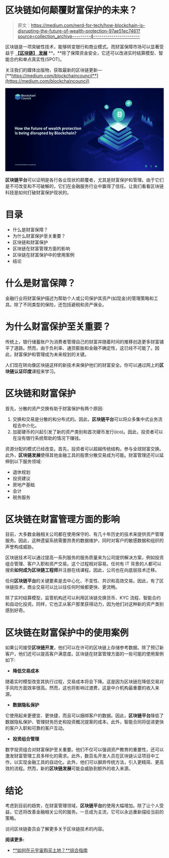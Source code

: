 # 区块链如何颠覆财富保护的未来？

> 原文：<https://medium.com/nerd-for-tech/how-blockchain-is-disrupting-the-future-of-wealth-protection-97ae51ec7461?source=collection_archive---------4----------------------->

区块链是一项突破性技术，能够转变银行和商业模式。而财富保障市场可以显著受益于 [**【区块链】** **发展**](https://www.blockchain-council.org/certifications/certified-blockchain-developer/) **。**除了保障资金安全，它还可以改进实时结算模型、智能合约和单点真实性(SPOT)。

关注我们的媒体出版物，获取最新的区块链更新—[**https://medium.com/blockchaincouncil**](https://medium.com/blockchaincouncil)

![](img/a6aa112bad3f2022d534ea51f176e569.png)

**区块链平台**可以证明是各行各业现状的颠覆者，尤其是财富保护和管理。由于它们是不可改变和不可破解的，它们在金融服务行业中赢得了信任。让我们看看区块链科技是如何打破财富保护现状的。

# 目录

*   什么是财富保障？
*   为什么财富保护至关重要？
*   区块链和财富保护
*   区块链在财富管理方面的影响
*   区块链在财富保护中的使用案例
*   结论

# 什么是财富保障？

金融行业将财富保护描述为帮助个人或公司保护其资产(如现金)的管理策略和工具。除了不同类型的保险，还包括避税和资产保全。

# 为什么财富保护至关重要？

传统上，银行储蓄账户为消费者管理自己的财富并随着时间的推移创造更多财富铺平了道路。然而，由于负利率、通货膨胀和金融不确定性，这已经不可能了。因此，财富保护和管理成为未来规划的关键。

人们现在转向像区块链这样的新技术来保护他们的财富安全。你可以通过网上的**区块链认证印度**课程来学习。

# 区块链和财富保护

首先，分散的资产交换有助于财富保护有两个原因:

1.  交换和交易是分散的和分布式的。因此，**区块链平台**可以将众多集中式业务流程去中介化。
2.  加密硬币的兴起引发了新的资产类别和首次硬币发行(ico)。因此，投资者可以在没有银行系统帮助的情况下赚钱。

资源分配的模式已经改变。首先，投资者可以超越传统结构，参与全球财富交换。此外，**区块链发展**使得其他金融工具的股票分散交易成为可能。财富管理还可以延伸到以下服务领域:

*   退休规划
*   投资建议
*   房地产基础
*   会计
*   税务服务

# 区块链在财富管理方面的影响

目前，大多数金融相关公司都在使用保守的、有几十年历史的技术来提供资产管理服务。因此，这种遗留系统需要昂贵的数据维护，同时对客户的敏感数据和组织的声誉构成威胁。

区块链技术可以通过提高一系列服务的服务质量来为公司提供解决方案，例如投资组合管理、客户入职和资产交易。这个过程相对容易。任何有 IT 背景的人都可以搜索**如何成为区块链工程师**并注册在线课程。因此，公司也在向底层技术迁移。

任何**区块链平台**的关键要素是去中心化、不变性、共识和高效交易。因此，有了区块链技术，商业交易可以比以往任何时候都更快、更流畅。

除了实时结算模型，监管机构还可以利用区块链兑换货币、KYC 流程、智能合约和自动化投资。同样，它也正从客户那里获得动力，因为他们对这种新的资产类别感到好奇。

# 区块链在财富保护中的使用案例

如果公司接受**区块链开发**，他们可以在许可的区块链上存储参考数据。除了预订新客户，他们还可以提高客户满意度。区块链在财富管理方面的一些可能的使用案例如下:

*   **降低交易成本**

随着实时模型改变其执行过程，交易成本将会下降。这是因为区块链在降低交易对手风险方面效率很高。然而，这也将影响过渡费，这是中介机构最重要的收入来源。

*   **数据隐私保护**

它使用起来更便宜、更快捷，而且可以捆绑客户的数据。因此，**区块链平台**降低了数据隐私保护、管理财务历史和投资概况提案的成本。此外，智能合同将促进更快的客户入职和可靠的客户互动。

*   **投资组合管理**

数字投资组合对财富保护至关重要。他们不仅可以强调资产教育的重要性，还可以激发财富管理工具多样化的需求。此外，数百名开发人员在区块链认证项目中工作，以实现金融工具的自动化。此外，他们可以摒弃传统方法，引入更精简、更高效的流程。然而，新的**区块链发展**可能会威胁到额外的收入来源。

# 结论

考虑到目前的趋势，在财富管理领域，**区块链平台**的使用大幅增加。除了让个人受益，它还将改善金融相关公司的服务。一旦成为主流，它可以永远重新描绘当前的策略。

访问区块链委员会了解更多关于区块链技术的内容。

**阅读更多:**

*   [**如何在元宇宙购买土地？**综合指南](https://www.blockchain-council.org/blockchain/how-to-purchase-land-in-the-metaverse/)